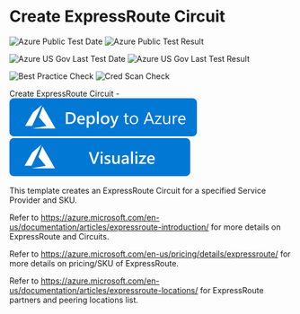 # Create ExpressRoute Circuit

![Azure Public Test Date](https://azurequickstartsservice.blob.core.windows.net/badges/201-expressroute-circuit-public-private-peering/PublicLastTestDate.svg)
![Azure Public Test Result](https://azurequickstartsservice.blob.core.windows.net/badges/201-expressroute-circuit-public-private-peering/PublicDeployment.svg)

![Azure US Gov Last Test Date](https://azurequickstartsservice.blob.core.windows.net/badges/201-expressroute-circuit-public-private-peering/FairfaxLastTestDate.svg)
![Azure US Gov Last Test Result](https://azurequickstartsservice.blob.core.windows.net/badges/201-expressroute-circuit-public-private-peering/FairfaxDeployment.svg)

![Best Practice Check](https://azurequickstartsservice.blob.core.windows.net/badges/201-expressroute-circuit-public-private-peering/BestPracticeResult.svg)
![Cred Scan Check](https://azurequickstartsservice.blob.core.windows.net/badges/201-expressroute-circuit-public-private-peering/CredScanResult.svg)

Create ExpressRoute Circuit -
[![Deploy To Azure](https://raw.githubusercontent.com/Azure/azure-quickstart-templates/master/1-CONTRIBUTION-GUIDE/images/deploytoazure.svg?sanitize=true)]("https://portal.azure.com/#create/Microsoft.Template/uri/https%3A%2F%2Fraw.githubusercontent.com%2FAzure%2Fazure-quickstart-templates%2Fmaster%2F201-expressroute-circuit-public-private-peering%2Fazuredeploy.json")
[![Visualize](https://raw.githubusercontent.com/Azure/azure-quickstart-templates/master/1-CONTRIBUTION-GUIDE/images/visualizebutton.svg?sanitize=true)]("http://armviz.io/#/?load=https%3A%2F%2Fraw.githubusercontent.com%2FAzure%2Fazure-quickstart-templates%2Fmaster%2F201-expressroute-circuit-public-private-peering%2Fazuredeploy.json")

This template creates an ExpressRoute Circuit for a specified Service Provider
and SKU.

Refer to
https://azure.microsoft.com/en-us/documentation/articles/expressroute-introduction/
for more details on ExpressRoute and Circuits.

Refer to https://azure.microsoft.com/en-us/pricing/details/expressroute/ for
more details on pricing/SKU of ExpressRoute.

Refer to
https://azure.microsoft.com/en-us/documentation/articles/expressroute-locations/
for ExpressRoute partners and peering locations list.
